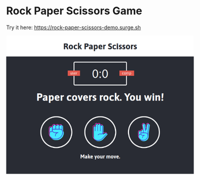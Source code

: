 # Rock Paper Scissors Game

Try it here: https://rock-paper-scissors-demo.surge.sh

![Rock Paper Scissors Game](screenshot.png)
